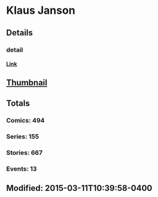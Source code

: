 # Klaus  Janson 
## Details
### detail
#### [Link](http://marvel.com/comics/creators/570/klaus_janson?utm_campaign=apiRef&utm_source=225578a89fc76f3d20fbffda5d17a88d)
## [Thumbnail](http://i.annihil.us/u/prod/marvel/i/mg/3/20/4bc47e5492211.jpg)
## Totals
### Comics: 494
### Series: 155
### Stories: 667
### Events: 13
## Modified: 2015-03-11T10:39:58-0400
